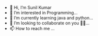 - 👋 Hi, I’m Sunil Kumar
- 👀 I’m interested in Programming...
- 🌱 I’m currently learning java and python...
- 💞️ I’m looking to collaborate on you 🙂🙂...
- 📫 How to reach me ...

<!---
SKPatil18/SKPatil18 is a ✨ special ✨ repository because its `README.md` (this file) appears on your GitHub profile.
You can click the Preview link to take a look at your changes.
--->
